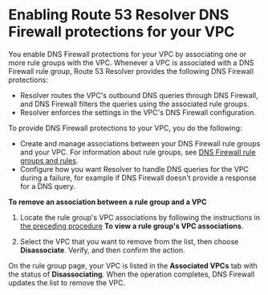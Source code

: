 # Enabling Route 53 Resolver DNS Firewall protections for your VPC<a name="resolver-dns-firewall-vpc-protections"></a>

You enable DNS Firewall protections for your VPC by associating one or more rule groups with the VPC\. Whenever a VPC is associated with a DNS Firewall rule group, Route 53 Resolver provides the following DNS Firewall protections: 
+ Resolver routes the VPC's outbound DNS queries through DNS Firewall, and DNS Firewall filters the queries using the associated rule groups\. 
+ Resolver enforces the settings in the VPC's DNS Firewall configuration\. 

To provide DNS Firewall protections to your VPC, you do the following: 
+ Create and manage associations between your DNS Firewall rule groups and your VPC\. For information about rule groups, see [DNS Firewall rule groups and rules](resolver-dns-firewall-rule-groups.md)\.
+ Configure how you want Resolver to handle DNS queries for the VPC during a failure, for example if DNS Firewall doesn't provide a response for a DNS query\.

**To remove an association between a rule group and a VPC**

1. Locate the rule group's VPC associations by following the instructions in [ the preceding procedure](resolver-dns-firewall-rule-group-sharing.md) **To view a rule group's VPC associations**\. 

1. Select the VPC that you want to remove from the list, then choose **Disassociate**\. Verify, and then confirm the action\. 

On the rule group page, your VPC is listed in the **Associated VPCs** tab with the status of **Disassociating**\. When the operation completes, DNS Firewall updates the list to remove the VPC\. 